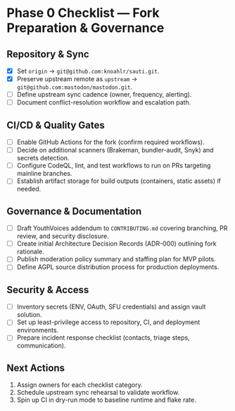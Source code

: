 # Phase 0 Checklist — Fork Preparation & Governance

## Repository & Sync
- [x] Set `origin` → `git@github.com:knoahlr/sauti.git`.
- [x] Preserve upstream remote as `upstream` → `git@github.com:mastodon/mastodon.git`.
- [ ] Define upstream sync cadence (owner, frequency, alerting).
- [ ] Document conflict-resolution workflow and escalation path.

## CI/CD & Quality Gates
- [ ] Enable GitHub Actions for the fork (confirm required workflows).
- [ ] Decide on additional scanners (Brakeman, bundler-audit, Snyk) and secrets detection.
- [ ] Configure CodeQL, lint, and test workflows to run on PRs targeting mainline branches.
- [ ] Establish artifact storage for build outputs (containers, static assets) if needed.

## Governance & Documentation
- [ ] Draft YouthVoices addendum to `CONTRIBUTING.md` covering branching, PR review, and security disclosure.
- [ ] Create initial Architecture Decision Records (ADR-000) outlining fork rationale.
- [ ] Publish moderation policy summary and staffing plan for MVP pilots.
- [ ] Define AGPL source distribution process for production deployments.

## Security & Access
- [ ] Inventory secrets (ENV, OAuth, SFU credentials) and assign vault solution.
- [ ] Set up least-privilege access to repository, CI, and deployment environments.
- [ ] Prepare incident response checklist (contacts, triage steps, communication).

## Next Actions
1. Assign owners for each checklist category.
2. Schedule upstream sync rehearsal to validate workflow.
3. Spin up CI in dry-run mode to baseline runtime and flake rate.
